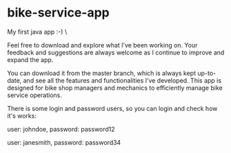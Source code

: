 # bike-service-app

My first java app :-)
\

Feel free to download and explore what I’ve been working on. 
Your feedback and suggestions are always welcome as I continue 
to improve and expand the app.

You can download it from the master branch, which is always kept up-to-date, and see all the features and functionalities I’ve developed. This app is designed for bike shop managers and mechanics to efficiently manage bike service operations.

There is some login and password users, so you can login and check how it's works:


user: johndoe, password: password12

user: janesmith, password: password34
